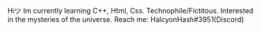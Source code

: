 Hiツ 
Im currently learning C++, Html, Css.
Technophile/Fictitous. 
Interested in the mysteries of the universe.
Reach me: HalcyonHash#3951(Discord)



